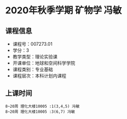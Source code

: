 # 2020年秋季学期 矿物学 冯敏






## 课程信息

- 课程号：007273.01
- 学分：3
- 教学类型：理论实验课
- 开课单位：地球和空间科学学院
- 课程类别：专业基础
- 课程层次：本科计划内课程

## 上课时间

```
8~20周 理化大楼10005 :1(3,4,5) 冯敏
8~20周 理化大楼10005 :3(6,7) 冯敏
```

